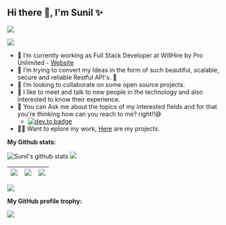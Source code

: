 ## Hi there 👋, I'm Sunil ✨

![](https://github-profile-summary-cards.vercel.app/api/cards/profile-details?username=SunilGudivada\&theme=vue\&hide\_border=true)


[![](https://komarev.com/ghpvc/?username=SunilGudivada\&style=plastic)](https://github.com/Chanchal1603/github-visitors-counter)

* 🔭 I’m currently working as Full Stack Developer at WillHire by Pro Unlimited - [Website](https://willhire.co)
* 🌱 I’m trying to convert my Ideas in the form of such beautiful, scalable, secure and reliable Restful API's. 💜
* 👯 I’m looking to collaborate on some open source projects.
* 🤩 I like to meet and talk to new people in the technology and also interested to know their experience.
* 💬 You can Ask me about the topics of my interested fields and for that you're thinking how can you reach to me? right!!😅
  * [![dev.to badge](https://img.shields.io/badge/linkedin-sunilGudivada-blue)](https://www.linkedin.com/in/sunil0385/)
* 👨‍💻 Want to eplore my work, [Here](https://github.com/SunilGudivada?tab=repositories) are my projects.

**My Github stats:**


![Sunil's github stats](https://github-readme-stats.vercel.app/api?username=SunilGudivada\&show\_icons=true\&include\_all\_commits=true\&theme=vue\&hide\_border=true) ![](https://github-readme-streak-stats.herokuapp.com/?user=SunilGudivada\&theme=vue\&custom\_title=streak-stats\&hide\_border=true\&layout=compact)

| ![](https://github-profile-summary-cards.vercel.app/api/cards/repos-per-language?username=SunilGudivada\&theme=vue\&hide\_border=true) | ![](https://github-profile-summary-cards.vercel.app/api/cards/most-commit-language?username=SunilGudivada\&theme=vue\&hide\_border=true) | ![](https://github-readme-stats.vercel.app/api/top-langs/?username=SunilGudivada\&layout=compact\&theme=vue\&hide\_border=true) |
| -------------------------------------------------------------------------------------------------------------------------------------- | ---------------------------------------------------------------------------------------------------------------------------------------- | ------------------------------------------------------------------------------------------------------------------------------- |
![](https://github-profile-summary-cards.vercel.app/api/cards/productive-time?username=sunilgudivada\&theme=vue\&hide\_border=true)

**My GitHub profile trophy:**

![](https://github-profile-trophy.vercel.app/?username=SunilGudivada)
